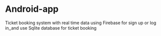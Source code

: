 # Android-app
Ticket booking system with real time data using Firebase for sign up or log in,,and use Sqlite database for ticket booking 
